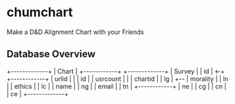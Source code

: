 # chumchart
Make a D&amp;D Alignment Chart with your Friends

## Database Overview

+-------------+
|    Chart    |       +------------+
+-------------+       |   Survey   |
|  id         | <-+   +------------+
|  urlid      |   |   |  id        |
|  usrcount   |   |   |  chartid   |
|  lg         |   +-- |  morality  |
|  ln         |       |  ethics    |
|  lc         |       |  name      |
|  ng         |       |  email     |
|  tn         |       +------------+
|  ne         |
|  cg         |
|  cn         |
|  ce         |
+-------------+